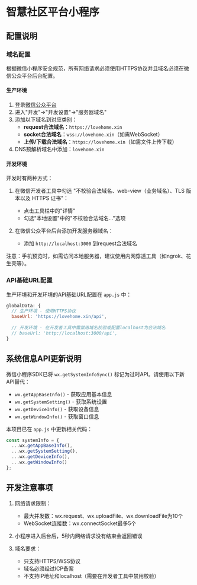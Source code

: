 # 智慧社区平台小程序

## 配置说明

### 域名配置

根据微信小程序安全规范，所有网络请求必须使用HTTPS协议并且域名必须在微信公众平台后台配置。

#### 生产环境

1. 登录[微信公众平台](https://mp.weixin.qq.com/)
2. 进入"开发"->"开发设置"->"服务器域名"
3. 添加以下域名到对应类别：
   - **request合法域名**：`https://lovehome.xin`
   - **socket合法域名**：`wss://lovehome.xin`（如需WebSocket）
   - **上传/下载合法域名**：`https://lovehome.xin`（如需文件上传下载）
4. DNS预解析域名中添加：`lovehome.xin`

#### 开发环境

开发时有两种方式：

1. 在微信开发者工具中勾选 "不校验合法域名、web-view（业务域名）、TLS 版本以及 HTTPS 证书"：
   - 点击工具栏中的"详情"
   - 勾选"本地设置"中的"不校验合法域名..."选项

2. 在微信公众平台后台添加开发服务器域名：
   - 添加 `http://localhost:3000` 到request合法域名

注意：手机预览时，如需访问本地服务器，建议使用内网穿透工具（如ngrok、花生壳等）。

### API基础URL配置

生产环境和开发环境的API基础URL配置在 `app.js` 中：

```javascript
globalData: {
  // 生产环境 - 使用HTTPS协议
  baseUrl: 'https://lovehome.xin/api',
  
  // 开发环境 - 在开发者工具中需禁用域名校验或配置localhost为合法域名
  // baseUrl: 'http://localhost:3000/api',
}
```

## 系统信息API更新说明

微信小程序SDK已将 `wx.getSystemInfoSync()` 标记为过时API。请使用以下新API替代：

- `wx.getAppBaseInfo()` - 获取应用基本信息
- `wx.getSystemSetting()` - 获取系统设置
- `wx.getDeviceInfo()` - 获取设备信息
- `wx.getWindowInfo()` - 获取窗口信息

本项目已在 `app.js` 中更新相关代码：

```javascript
const systemInfo = {
  ...wx.getAppBaseInfo(),
  ...wx.getSystemSetting(),
  ...wx.getDeviceInfo(),
  ...wx.getWindowInfo()
};
```

## 开发注意事项

1. 网络请求限制：
   - 最大并发数：wx.request、wx.uploadFile、wx.downloadFile为10个
   - WebSocket连接数：wx.connectSocket最多5个

2. 小程序进入后台后，5秒内网络请求没有结束会返回错误

3. 域名要求：
   - 只支持HTTPS/WSS协议
   - 域名必须经过ICP备案
   - 不支持IP地址和localhost（需要在开发者工具中禁用校验） 
